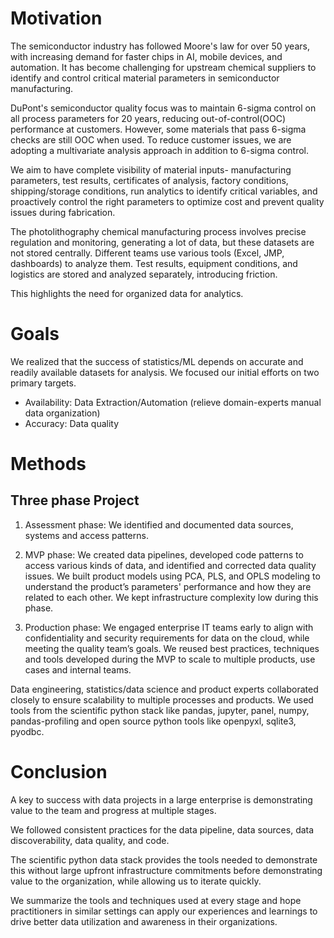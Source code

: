 # Motivation

The semiconductor industry has followed Moore's law for over 50 years, with increasing demand for faster chips in AI, mobile devices, and automation. It has become challenging for upstream chemical suppliers to identify and control critical material parameters in semiconductor manufacturing. 

DuPont's semiconductor quality focus was to maintain 6-sigma control on all process parameters for 20 years, reducing out-of-control(OOC) performance at customers. However, some materials that pass 6-sigma checks are still OOC when used. To reduce customer issues, we are adopting a multivariate analysis approach in addition to 6-sigma control.

We aim to have complete visibility of material inputs- manufacturing parameters, test results, certificates of analysis, factory conditions, shipping/storage conditions, run analytics to identify critical variables, and proactively control the right parameters to optimize cost and prevent quality issues during fabrication.

The photolithography chemical manufacturing process involves precise regulation and monitoring, generating a lot of data, but these datasets are not stored centrally. Different teams use various tools (Excel, JMP, dashboards) to analyze them. Test results, equipment conditions, and logistics are stored and analyzed separately, introducing friction.

This highlights the need for organized data for analytics.

# Goals

We realized that the success of statistics/ML depends on accurate and readily available datasets for analysis. We focused our initial efforts on two primary targets.

* Availability: Data Extraction/Automation (relieve domain-experts manual data organization) 
* Accuracy: Data quality

# Methods

## Three phase Project

1. Assessment phase: We identified and documented data sources, systems and access patterns.

2. MVP phase: We created data pipelines, developed code patterns to access various kinds of data, and identified and corrected data quality issues. We built product models using PCA, PLS, and OPLS modeling to understand the product’s parameters' performance and how they are related to each other. We kept infrastructure complexity low during this phase.

3. Production phase: We engaged enterprise IT teams early to align with confidentiality and security requirements for data on the cloud, while meeting the quality team’s goals. We reused best practices, techniques and tools developed during the MVP to scale to multiple products, use cases and internal teams.

Data engineering, statistics/data science and product experts collaborated closely to ensure scalability to multiple processes and products. We used tools from the scientific python stack like pandas, jupyter, panel, numpy, pandas-profiling and open source python tools like openpyxl, sqlite3, pyodbc.


# Conclusion

A key to success with data projects in a large enterprise is demonstrating value to the team and progress at multiple stages. 

We followed consistent practices for the data pipeline, data sources, data discoverability, data quality, and code.

The scientific python data stack provides the tools needed to demonstrate this without large upfront infrastructure commitments before demonstrating value to the organization, while allowing us to iterate quickly. 

We summarize the tools and techniques used at every stage and hope practitioners in similar settings can apply our experiences and learnings to drive better data utilization and awareness in their organizations.
